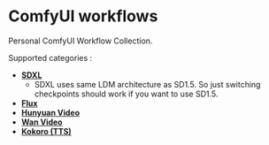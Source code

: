 # ComfyUI workflows
Personal ComfyUI Workflow Collection.

Supported categories : 
- [**SDXL**](https://github.com/jhj0517/ComfyUI-workflows/tree/master/sdxl)
   - SDXL uses same LDM architecture as SD1.5. So just switching checkpoints should work if you want to use SD1.5.
- [**Flux**](https://github.com/jhj0517/ComfyUI-workflows/tree/master/flux)
- [**Hunyuan Video**](https://github.com/jhj0517/ComfyUI-workflows/tree/master/hunyuan)
- [**Wan Video**](https://github.com/jhj0517/ComfyUI-workflows/tree/master/wan)
- [**Kokoro (TTS)**](https://github.com/jhj0517/ComfyUI-workflows/tree/master/kokoro)